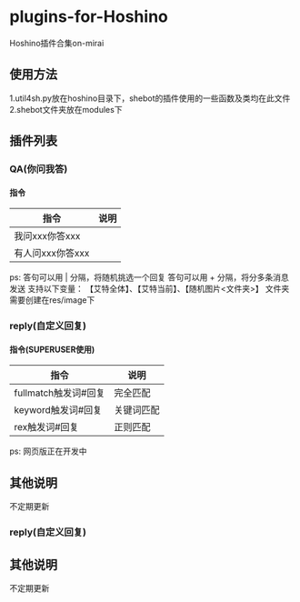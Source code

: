 # plugins-for-Hoshino
Hoshino插件合集on-mirai
## 使用方法
1.util4sh.py放在hoshino目录下，shebot的插件使用的一些函数及类均在此文件
2.shebot文件夹放在modules下
## 插件列表
### QA(你问我答)
#### 指令
|指令|说明|
|-----|-----|
|我问xxx你答xxx|
|有人问xxx你答xxx|
ps:
答句可以用 | 分隔，将随机挑选一个回复
答句可以用 + 分隔，将分多条消息发送
支持以下变量：
【艾特全体】、【艾特当前】、【随机图片<文件夹>】
文件夹需要创建在res/image下
### reply(自定义回复)
#### 指令(SUPERUSER使用)
|指令|说明|
|-----|-----|
|fullmatch触发词#回复|完全匹配|
keyword触发词#回复|关键词匹配
rex触发词#回复|正则匹配
ps:
网页版正在开发中
## 其他说明
不定期更新
### reply(自定义回复)
## 其他说明
不定期更新
